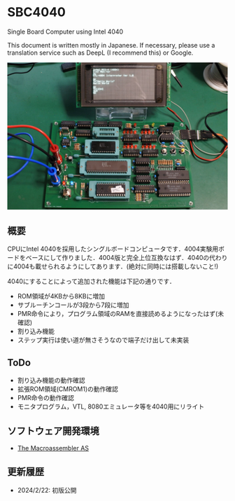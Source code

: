 # SBC4040
Single Board Computer using Intel 4040

This document is written mostly in Japanese.
If necessary, please use a translation service such as DeepL (I recommend this) or Google.

![](images/title.jpg)

## 概要
CPUにIntel 4040を採用したシングルボードコンピュータです．4004実験用ボードをベースにして作りました．4004版と完全上位互換なはず．4040の代わりに4004も載せられるようにしてあります．(絶対に同時には搭載しないこと!)

4040にすることによって追加された機能は下記の通りです．

- ROM領域が4KBから8KBに増加
- サブルーチンコールが3段から7段に増加
- PMR命令により，プログラム領域のRAMを直接読めるようになったはず(未確認)
- 割り込み機能
- ステップ実行は使い道が無さそうなので端子だけ出して未実装

## ToDo
- 割り込み機能の動作確認
- 拡張ROM領域(CMROM1)の動作確認
- PMR命令の動作確認
- モニタプログラム，VTL, 8080エミュレータ等を4040用にリライト

## ソフトウェア開発環境
- [The Macroassembler AS](http://john.ccac.rwth-aachen.de:8000/as/)

## 更新履歴
- 2024/2/22: 初版公開
